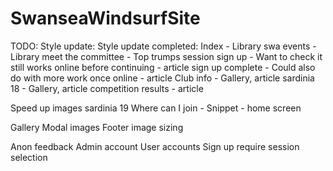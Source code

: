 # SwanseaWindsurfSite

TODO:
Style update:
Style update completed:
Index - Library
swa events - Library
meet the committee - Top trumps
session sign up - Want to check it still works online before continuing - article
sign up complete - Could also do with more work once online - article
Club info - Gallery, article
sardinia 18 - Gallery, article
competition results - article
  
Speed up images
sardinia 19
Where can I join - Snippet - home screen

Gallery
Modal images
Footer image sizing

Anon feedback
Admin account
User accounts
Sign up require session selection
